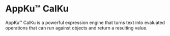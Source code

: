 # AppKu&trade; CalKu
AppKu&trade; CalKu is a powerful expression engine that turns text into evaluated operations that can run against objects and return a resulting value.